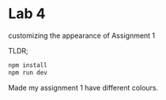 # Lab 4
customizing the appearance of Assignment 1

TLDR;

```bash
npm install
npm run dev
```
Made my assignment 1 have different colours.
